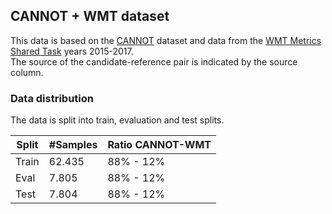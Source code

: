 ## CANNOT + WMT dataset

This data is based on the [CANNOT](https://github.com/dmlls/cannot-dataset/) dataset and data from the [WMT Metrics Shared Task](https://wmt-metrics-task.github.io/) years 2015-2017.  
The source of the candidate-reference pair is indicated by the source column.

### Data distribution
The data is split into train, evaluation and test splits.  

| Split | #Samples | Ratio CANNOT-WMT |
|-------|----------|------------------|
| Train | 62.435   | 88% - 12%        |
| Eval  | 7.805    | 88% - 12%        |
| Test  | 7.804    | 88% - 12%        |

